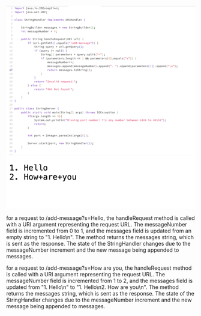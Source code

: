![Image](lab2_3.png)
![Image](lab2_2.png)

  for a request to /add-message?s=Hello, the handleRequest method is called with a URI argument representing the request URL. The messageNumber   field is incremented from 0 to 1, and the messages field is updated from an empty string to "1. Hello\n". The method returns the messages string, which is sent as the response. The state of the StringHandler changes due to the messageNumber increment and the new message being appended to messages.

  for a request to /add-message?s=How are you, the handleRequest method is called with a URI argument representing the request URL. The messageNumber field is incremented from 1 to 2, and the messages field is updated from "1. Hello\n" to "1. Hello\n2. How are you\n". The method returns the messages string, which is sent as the response. The state of the StringHandler changes due to the messageNumber increment and the new message being appended to messages.
